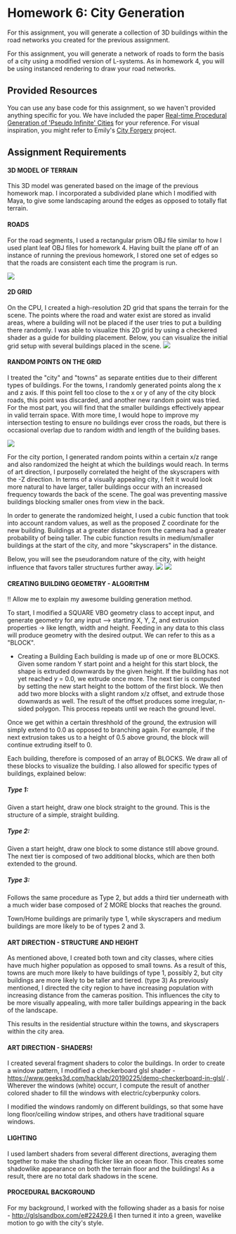 # Homework 6: City Generation

For this assignment, you will generate a collection of 3D buildings within the road networks you created for the previous assignment.

For this assignment, you will generate a network of roads to form the basis of a city using a modified version of L-systems. As in homework 4, you will be using instanced rendering to draw your road networks.

## Provided Resources
You can use any base code for this assignment, so we haven't provided
anything specific for you. We have included the paper [Real-time Procedural Generation of 'Pseudo Infinite' Cities](procedural_infinite_cities.pdf) for your reference. For visual inspiration, you might refer to Emily's [City Forgery](http://www.emilyhvo.com/city-forgery/) project.

## Assignment Requirements
#### 3D MODEL OF TERRAIN
This 3D model was generated based on the image of the previous homework map.  I incorporated a subdivided plane which I modified with Maya, to give some landscaping around the edges as opposed to totally flat terrain. 
#### ROADS
For the road segments, I used a rectangular prism OBJ file similar to how I used plant leaf OBJ files for homework 4.   Having built the plane off of an instance of running the previous homework, I stored one set of edges so that the roads are consistent each time the program is run.

![](city.PNG)

#### 2D GRID
On the CPU, I created a high-resolution 2D grid that spans the terrain for the scene. The points where the road and water exist are stored as invalid areas, where a building will not be placed if the user tries to put a building there randomly.  I was able to visualize this 2D grid by using a checkered shader as a guide for building placement.  Below, you can visualize the initial grid setup with several buildings placed in the scene.
![](grid.PNG)

#### RANDOM POINTS ON THE GRID
I treated the "city" and "towns" as separate entities due to their different types of buildings.
For the towns, I randomly generated points along the x and z axis.  If this point fell too close to the x or y of any of the city block roads, this point was discarded, and another new random point was tried.  For the most part, you will find that the smaller buildings effectively appear in valid terrain space. 
With more time, I would hope to improve my intersection testing to ensure no buildings ever cross the roads, but there is occasional overlap due to random width and length of the building bases.

![](town.PNG)

For the city portion, I generated random points within a certain x/z range and also randomized the height at which the buildings would reach.  In terms of art direction, I purposelly correlated the height of the skyscrapers with the -Z direction.  In terms of a visually appealing city, I felt it would look more natural to have larger, taller buildings occur with an increased frequency towards the back of the scene.  The goal was preventing massive buildings blocking smaller ones from view in the back.

In order to generate the randomized height, I used a cubic function that took into account random values, as well as the proposed Z coordinate for the new building.  Buildings at a greater distance from the camera had a greater probability of being taller. 
The cubic function results in medium/smaller buildings at the start of the city, and more "skyscrapers" in the distance.

Below, you will see the pseudorandom nature of the city, with height influence that favors taller structures further away.
![](sky1.PNG)
![](sky2.PNG)

#### CREATING BUILDING GEOMETRY - ALGORITHM
!! Allow me to explain my awesome building generation method.

To start, I modified a SQUARE VBO geometry class to accept input, and generate geometry for any input --> starting X, Y, Z, and extrusion properties -> like length, width and height.
Feeding in any data to this class will produce geometry with the desired output. We can refer to this as a "BLOCK".

- Creating a Building
Each building is made up of one or more BLOCKS. Given some random Y start point and a height for this start block, the shape is extruded downwards by the given height.  If the building has not yet reached y = 0.0, we extrude once more.  The next tier is computed by setting the new start height to the bottom of the first block.  We then add two more blocks with a slight random x/z offset, and extrude those downwards as well. The result of the offset produces some irregular, n-sided polygon.
This process repeats until we reach the ground level.

Once we get within a certain threshhold of the ground, the extrusion will simply extend to 0.0 as opposed to branching again. For example, if the next extrusion takes us to a height of 0.5 above ground, the block will continue extruding itself to 0.

Each building, therefore is composed of an array of BLOCKS.  We draw all of these blocks to visualize the building.
I also allowed for specific types of buildings, explained below:

##### Type 1:
Given a start height, draw one block straight to the ground.  This is the structure of a simple, straight building.
##### Type 2:
Given a start height, draw one block to some distance still above ground. The next tier is composed of two additional blocks, which are then both extended to the ground.
##### Type 3:
Follows the same procedure as Type 2, but adds a third tier underneath with a much wider base composed of 2 MORE blocks that reaches the ground.

Town/Home buildings are primarily type 1, while skyscrapers and medium buildings are more likely to be of types 2 and 3.


#### ART DIRECTION - STRUCTURE AND HEIGHT

As mentioned above, I created both town and city classes, where cities have much higher population as opposed to small towns. As a result of this, towns are much more likely to have buildings of type 1, possibly 2, but city buildings are more likely to be taller and tiered. (type 3)
As previously mentioned, I directed the city region to have increasing population with increasing distance from the cameras position. This influences the city to be more visually appealing, with more taller buildings appearing in the back of the landscape.

This results in the residential structure within the towns, and skyscrapers within the city area.

#### ART DIRECTION - SHADERS!

I created several fragment shaders to color the buildings.
In order to create a window pattern, I modified a checkerboard glsl shader - https://www.geeks3d.com/hacklab/20190225/demo-checkerboard-in-glsl/ . Wherever the windows (white) occurr, I compute the result of another colored shader to fill the windows with electric/cyberpunky colors.

I modified the windows randomly on different buildings, so that some have long floor/ceiling window stripes, and others have traditional square windows.


#### LIGHTING
I used lambert shaders from several different directions, averaging them together to make the shading flicker like an ocean floor. This creates some shadowlike appearance on both the terrain floor and the buildings! As a result, there are no total dark shadows in the scene. 

#### PROCEDURAL BACKGROUND
For my background, I worked with the following shader as a basis for noise - http://glslsandbox.com/e#22429.6
I then turned it into a green, wavelike motion to go with the city's style.

